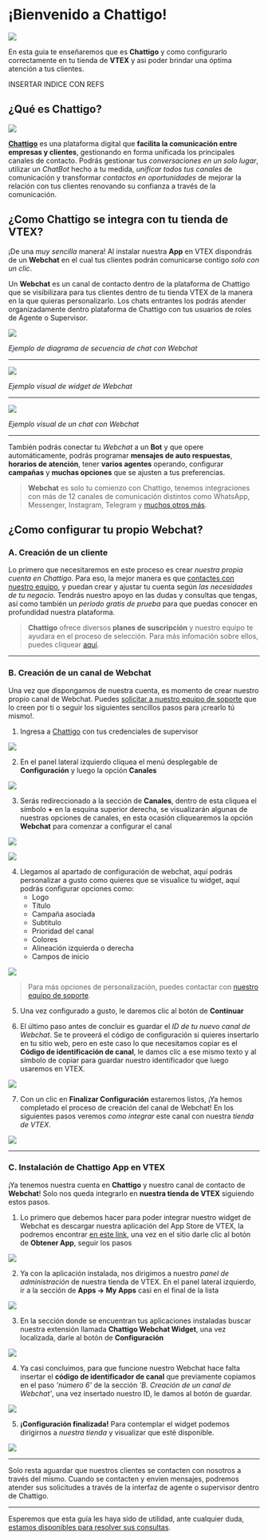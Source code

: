 # ¡Bienvenido a Chattigo!

![][image-00]

En esta guia te enseñaremos que es **Chattigo** y como configurarlo correctamente en tu tienda de **VTEX** y asi poder brindar una óptima atención a tus clientes.


INSERTAR INDICE CON REFS

## ¿Qué es Chattigo?
![][image-01]

[**Chattigo**](https://www.chattigo.com/que-es-chattigo) es una plataforma digital que **facilita la comunicación entre empresas y clientes**, gestionando en forma unificada los principales canales de contacto. Podrás gestionar tus *conversaciones en un solo lugar*, utilizar un *ChatBot* hecho a tu medida, *unificar todos tus canales* de comunicación y transformar *contactos en oportunidades* de mejorar la relación con tus clientes renovando su confianza a través de la comunicación.


## ¿Como Chattigo se integra con tu tienda de VTEX?

¡De una *muy sencilla* manera! Al instalar nuestra **App** en VTEX dispondrás de un **Webchat** en el cual tus clientes podrán comunicarse contigo *solo con un clic*.

Un **Webchat** es un canal de contacto dentro de la plataforma de Chattigo que se visibilizara para tus clientes dentro de tu tienda VTEX de la manera en la que quieras personalizarlo. Los chats entrantes los podrás atender organizadamente dentro plataforma de Chattigo con tus usuarios de roles de Agente o Supervisor.

![][image-03]

*Ejemplo de diagrama de secuencia de chat con Webchat*

---

![][image-04]

*Ejemplo visual de widget de Webchat*

---


![][image-05]

*Ejemplo visual de un chat con Webchat*

---

También podrás conectar tu *Webchat* a un **Bot** y que opere automáticamente, podrás programar **mensajes de auto respuestas**, **horarios de atención**, tener **varios agentes** operando, configurar **campañas** y **muchas opciones** que se ajusten a tus preferencias.

> **Webchat** es solo tu comienzo con Chattigo, tenemos integraciones con más de 12 canales de comunicación distintos como WhatsApp, Messenger, Instagram, Telegram y [muchos otros más](https://www.chattigo.com/que-es-chattigo/#canales/).


## ¿Como configurar tu propio Webchat?

### A. Creación de un cliente

Lo primero que necesitaremos en este proceso es crear *nuestra propia cuenta en Chattigo*. Para eso, la mejor manera es que [contactes con nuestro equipo](http://bit.ly/3Ptznls), y puedan crear y ajustar tu cuenta según *las necesidades de tu negocio*. Tendrás nuestro apoyo en las dudas y consultas que tengas, así como también un *periodo gratis de prueba* para que puedas conocer en profundidad nuestra plataforma.

> **Chattigo** ofrece diversos **planes de suscripción** y nuestro equipo te ayudara en el proceso de selección. Para más infomación sobre ellos, puedes cliquear [aquí](https://www.chattigo.com/planes/).

---

### B. Creación de un canal de Webchat

Una vez que dispongamos de nuestra cuenta, es momento de crear nuestro propio canal de Webchat. Puedes [solicitar a nuestro equipo de soporte](https://chattigo.atlassian.net/servicedesk/customer/portal/10/group/29/create/137) que lo creen por ti o seguir los siguientes sencillos pasos para ¡crearlo tú mismo!.

1. Ingresa a [Chattigo](https://login.chattigo.com/) con tus credenciales de supervisor

![][image-06]

2. En el panel lateral izquierdo cliquea el menú desplegable de **Configuración** y luego la opción **Canales**

![][image-07]

3. Serás redireccionado a la sección de **Canales**, dentro de esta cliquea el símbolo **+** en la esquina superior derecha, se visualizarán algunas de nuestras opciones de canales, en esta ocasión cliquearemos la opción **Webchat** para comenzar a configurar el canal

![][image-08]

![][image-09]

4. Llegamos al apartado de configuración de webchat, aquí podrás personalizar a gusto como quieres que se visualice tu widget, aquí podrás configurar opciones como:
    - Logo
    - Título
    - Campaña asociada
    - Subtitulo
    - Prioridad del canal
    - Colores
    - Alineación izquierda o derecha
    - Campos de inicio

![][image-10]


> Para más opciones de personalización, puedes contactar con [nuestro equipo de soporte](https://chattigo.atlassian.net/servicedesk/customer/portal/10).

5. Una vez configurado a gusto, le daremos clic al botón de **Continuar**


6. El último paso antes de concluir es guardar el *ID de tu nuevo canal de Webchat*. Se te proveerá el código de configuración si quieres insertarlo en tu sitio web, pero en este caso lo que necesitamos copiar es el **Código de identificación de canal**, le damos clic a ese mismo texto y al símbolo de copiar para guardar nuestro identificador que luego usaremos en VTEX.

![][image-11]

7. Con un clic en **Finalizar Configuración** estaremos listos, ¡Ya hemos completado el proceso de creación del canal de Webchat! En los siguientes pasos veremos *como integrar* este canal con nuestra *tienda de VTEX*.

![][image-12]

---

### C. Instalación de Chattigo App en VTEX

¡Ya tenemos nuestra cuenta en **Chattigo** y nuestro canal de contacto de **Webchat**! Solo nos queda integrarlo en **nuestra tienda de VTEX** siguiendo estos pasos.

1. Lo primero que debemos hacer para poder integrar nuestro widget de Webchat es descargar nuestra aplicación del App Store de VTEX, la podremos encontrar [en este link](https://apps.vtex.com/chattigopartnercl-chattigo-webchat-widget/p), una vez en el sitio darle clic al botón de **Obtener App**, seguir los pasos

![][image-13]

2. Ya con la aplicación instalada, nos dirigimos a nuestro *panel de administración* de nuestra tienda de VTEX. En el panel lateral izquierdo, ir a la sección de **Apps -> My Apps** casi en el final de la lista

![][image-14]

3. En la sección donde se encuentran tus aplicaciones instaladas buscar nuestra extensión llamada **Chattigo Webchat Widget**, una vez localizada, darle al botón de **Configuración**

![][image-15]

4. Ya casi concluimos, para que funcione nuestro Webchat hace falta insertar el **código de identificador de canal** que previamente copiamos en el paso *'número 6'* de la sección *'B. Creación de un canal de Webchat'*, una vez insertado nuestro ID, le damos al botón de guardar.

![][image-16]

5. **¡Configuración finalizada!** Para contemplar el widget podemos dirigirnos a *nuestra tienda* y visualizar que esté disponible.

![][image-17]

---

Solo resta aguardar que nuestros clientes se contacten con nosotros a través del mismo. Cuando se contacten y envíen mensajes, podremos atender sus solicitudes a través de la interfaz de agente o supervisor dentro de Chattigo.

---

Esperemos que esta guía les haya sido de utilidad, ante cualquier duda, [estamos disponibles para resolver sus consultas](https://chattigo.atlassian.net/servicedesk/customer/portal/10).


[image-00]: https://raw.githubusercontent.com/mromerachattigo/vtex-chattigo-images/main/images/00.png
[image-01]: https://raw.githubusercontent.com/mromerachattigo/vtex-chattigo-images/main/images/01.png
[image-03]: https://raw.githubusercontent.com/mromerachattigo/vtex-chattigo-images/main/images/03.png
[image-04]: https://raw.githubusercontent.com/mromerachattigo/vtex-chattigo-images/main/images/04.jpg
[image-05]: https://raw.githubusercontent.com/mromerachattigo/vtex-chattigo-images/main/images/05.png
[image-06]: https://raw.githubusercontent.com/mromerachattigo/vtex-chattigo-images/main/images/06.png
[image-07]: https://raw.githubusercontent.com/mromerachattigo/vtex-chattigo-images/main/images/07.png
[image-08]: https://raw.githubusercontent.com/mromerachattigo/vtex-chattigo-images/main/images/08.png
[image-09]: https://raw.githubusercontent.com/mromerachattigo/vtex-chattigo-images/main/images/09.jpg
[image-10]: https://raw.githubusercontent.com/mromerachattigo/vtex-chattigo-images/main/images/10.png
[image-11]: https://raw.githubusercontent.com/mromerachattigo/vtex-chattigo-images/main/images/11.jpg
[image-12]: https://raw.githubusercontent.com/mromerachattigo/vtex-chattigo-images/main/images/12.png
[image-13]: https://raw.githubusercontent.com/mromerachattigo/vtex-chattigo-images/main/images/13.png
[image-14]: https://raw.githubusercontent.com/mromerachattigo/vtex-chattigo-images/main/images/14.png
[image-15]: https://raw.githubusercontent.com/mromerachattigo/vtex-chattigo-images/main/images/15.png
[image-16]: https://raw.githubusercontent.com/mromerachattigo/vtex-chattigo-images/main/images/16.png
[image-17]: https://raw.githubusercontent.com/mromerachattigo/vtex-chattigo-images/main/images/17.png
